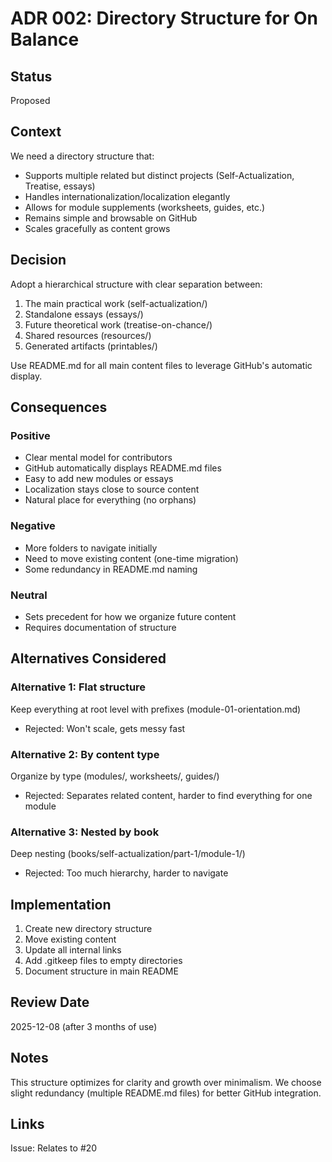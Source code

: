 # ADR 002: Directory Structure for On Balance

## Status

Proposed

## Context

We need a directory structure that:

- Supports multiple related but distinct projects (Self-Actualization, Treatise, essays)
- Handles internationalization/localization elegantly
- Allows for module supplements (worksheets, guides, etc.)
- Remains simple and browsable on GitHub
- Scales gracefully as content grows

## Decision

Adopt a hierarchical structure with clear separation between:

1. The main practical work (self-actualization/)
2. Standalone essays (essays/)
3. Future theoretical work (treatise-on-chance/)
4. Shared resources (resources/)
5. Generated artifacts (printables/)

Use README.md for all main content files to leverage GitHub's automatic display.

## Consequences

### Positive

- Clear mental model for contributors
- GitHub automatically displays README.md files
- Easy to add new modules or essays
- Localization stays close to source content
- Natural place for everything (no orphans)

### Negative

- More folders to navigate initially
- Need to move existing content (one-time migration)
- Some redundancy in README.md naming

### Neutral

- Sets precedent for how we organize future content
- Requires documentation of structure

## Alternatives Considered

### Alternative 1: Flat structure

Keep everything at root level with prefixes (module-01-orientation.md)

- Rejected: Won't scale, gets messy fast

### Alternative 2: By content type

Organize by type (modules/, worksheets/, guides/)

- Rejected: Separates related content, harder to find everything for one module

### Alternative 3: Nested by book

Deep nesting (books/self-actualization/part-1/module-1/)

- Rejected: Too much hierarchy, harder to navigate

## Implementation

1. Create new directory structure
2. Move existing content
3. Update all internal links
4. Add .gitkeep files to empty directories
5. Document structure in main README

## Review Date

2025-12-08 (after 3 months of use)

## Notes

This structure optimizes for clarity and growth over minimalism. We choose slight redundancy (multiple README.md files) for better GitHub integration.

## Links

Issue: Relates to #20
